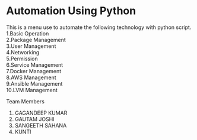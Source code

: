 # Automation Using Python
This is a menu use to automate the following technology with python script. <br>
1.Basic Operation <br>
2.Package Management <br>
3.User Management <br>
4.Networking <br>
5.Permission <br>
6.Service Management <br>
7.Docker Management <br>
8.AWS Management <br>
9.Ansible Management <br>
10.LVM Management <br>

Team Members<br>
1. GAGANDEEP KUMAR <br>
2. GAUTAM JOSHI <br>
3. SANGEETH SAHANA <br> 
4. KUNTI
